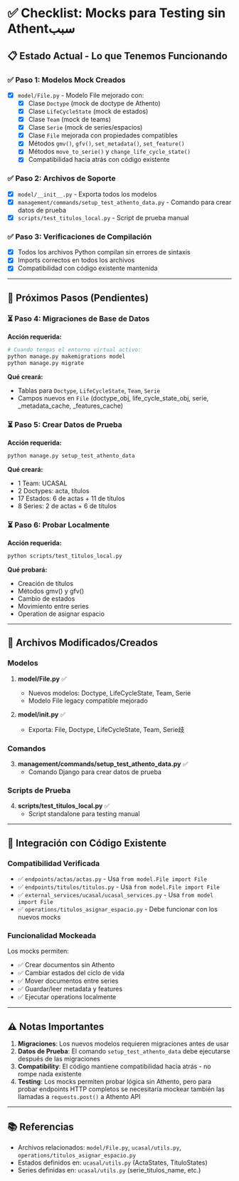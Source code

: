 # ✅ Checklist: Mocks para Testing sin Athentسبب

## 📋 Estado Actual - Lo que Tenemos Funcionando

### ✅ Paso 1: Modelos Mock Creados
- [x] `model/File.py` - Modelo File mejorado con:
  - [x] Clase `Doctype` (mock de doctype de Athento)
  - [x] Clase `LifeCycleState` (mock de estados)
  - [x] Clase `Team` (mock de teams)
  - [x] Clase `Serie` (mock de series/espacios)
  - [x] Clase `File` mejorada con propiedades compatibles
  - [x] Métodos `gmv()`, `gfv()`, `set_metadata()`, `set_feature()`
  - [x] Métodos `move_to_serie()` y `change_life_cycle_state()`
  - [x] Compatibilidad hacia atrás con código existente

### ✅ Paso 2: Archivos de Soporte
- [x] `model/__init__.py` - Exporta todos los modelos
- [x] `management/commands/setup_test_athento_data.py` - Comando para crear datos de prueba
- [x] `scripts/test_titulos_local.py` - Script de prueba manual

### ✅ Paso 3: Verificaciones de Compilación
- [x] Todos los archivos Python compilan sin errores de sintaxis
- [x] Imports correctos en todos los archivos
- [x] Compatibilidad con código existente mantenida

---

## 🔄 Próximos Pasos (Pendientes)

### ⏳ Paso 4: Migraciones de Base de Datos
**Acción requerida:**
```bash
# Cuando tengas el entorno virtual activo:
python manage.py makemigrations model
python manage.py migrate
```

**Qué creará:**
- Tablas para `Doctype`, `LifeCycleState`, `Team`, `Serie`
- Campos nuevos en `File` (doctype_obj, life_cycle_state_obj, serie, _metadata_cache, _features_cache)

### ⏳ Paso 5: Crear Datos de Prueba
**Acción requerida:**
```bash
python manage.py setup_test_athento_data
```

**Qué creará:**
- 1 Team: UCASAL
- 2 Doctypes: acta, títulos
- 17 Estados: 6 de actas + 11 de títulos
- 8 Series: 2 de actas + 6 de títulos

### ⏳ Paso 6: Probar Localmente
**Acción requerida:**
```bash
python scripts/test_titulos_local.py
```

**Qué probará:**
- Creación de títulos
- Métodos gmv() y gfv()
- Cambio de estados
- Movimiento entre series
- Operation de asignar espacio

---

## 📝 Archivos Modificados/Creados

### Modelos
1. **model/File.py** ✅
   - Nuevos modelos: Doctype, LifeCycleState, Team, Serie
   - Modelo File legacy compatible mejorado

2. **model/__init__.py** ✅
   - Exporta: File, Doctype, LifeCycleState, Team, Serie歧

### Comandos
3. **management/commands/setup_test_athento_data.py** ✅
   - Comando Django para crear datos de prueba

### Scripts de Prueba
4. **scripts/test_titulos_local.py** ✅
   - Script standalone para testing manual

---

## 🔗 Integración con Código Existente

### Compatibilidad Verificada
- ✅ `endpoints/actas/actas.py` - Usa `from model.File import File`
- ✅ `endpoints/titulos/titulos.py` - Usa `from model.File import File`
- ✅ `external_services/ucasal/ucasal_services.py` - Usa `from model import File`
- ✅ `operations/titulos_asignar_espacio.py` - Debe funcionar con los nuevos mocks

### Funcionalidad Mockeada
Los mocks permiten:
- ✅ Crear documentos sin Athento
- ✅ Cambiar estados del ciclo de vida
- ✅ Mover documentos entre series
- ✅ Guardar/leer metadata y features
- ✅ Ejecutar operations localmente

---

## ⚠️ Notas Importantes

1. **Migraciones**: Los nuevos modelos requieren migraciones antes de usar
2. **Datos de Prueba**: El comando `setup_test_athento_data` debe ejecutarse después de las migraciones
3. **Compatibility**: El código mantiene compatibilidad hacia atrás - no rompe nada existente
4. **Testing**: Los mocks permiten probar lógica sin Athento, pero para probar endpoints HTTP completos se necesitaría mockear también las llamadas a `requests.post()` a Athento API

---

## 📚 Referencias

- Archivos relacionados: `model/File.py`, `ucasal/utils.py`, `operations/titulos_asignar_espacio.py`
- Estados definidos en: `ucasal/utils.py` (ActaStates, TituloStates)
- Series definidas en: `ucasal/utils.py` (serie_titulos_name, etc.)



